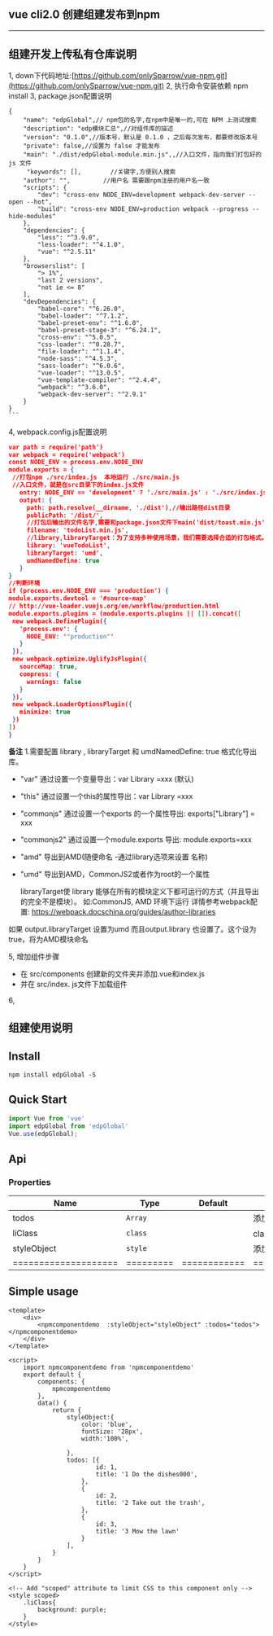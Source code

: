 ## vue cli2.0 创建组建发布到npm

------------
## 组建开发上传私有仓库说明

1, down下代码地址:[https://github.com/onlySparrow/vue-npm.git](https://github.com/onlySparrow/vue-npm.git)
2, 执行命令安装依赖 npm install
3, package.json配置说明
	
	{
		"name": "edpGlobal",// npm包的名字,在npm中是唯一的,可在 NPM 上测试搜索
		"description": "edp模块汇总",//对组件库的描述
		"version": "0.1.0",//版本号，默认是 0.1.0 ，之后每次发布，都要修改版本号
		"private": false,//设置为 false 才能发布
		"main": "./dist/edpGlobal-module.min.js",,//入口文件，指向我们打包好的 js 文件
		 "keywords": [],        //关键字,方便别人搜索
		"author": "",         //用户名 需要跟npm注册的用户名一致
		"scripts": {
			"dev": "cross-env NODE_ENV=development webpack-dev-server --open --hot",
			"build": "cross-env NODE_ENV=production webpack --progress --hide-modules"
		},
		"dependencies": {
			"less": "^3.9.0",
			"less-loader": "^4.1.0",
			"vue": "^2.5.11"
		},
		"browserslist": [
			"> 1%",
			"last 2 versions",
			"not ie <= 8"
		],
		"devDependencies": {
			"babel-core": "^6.26.0",
			"babel-loader": "^7.1.2",
			"babel-preset-env": "^1.6.0",
			"babel-preset-stage-3": "^6.24.1",
			"cross-env": "^5.0.5",
			"css-loader": "^0.28.7",
			"file-loader": "^1.1.4",
			"node-sass": "^4.5.3",
			"sass-loader": "^6.0.6",
			"vue-loader": "^13.0.5",
			"vue-template-compiler": "^2.4.4",
			"webpack": "^3.6.0",
			"webpack-dev-server": "^2.9.1"
		}
	}
	```

4, webpack.config.js配置说明

   ```json
 var path = require('path')
 var webpack = require('webpack')
 const NODE_ENV = process.env.NODE_ENV
 module.exports = {
	//打包npm ./src/index.js  本地运行 ./src/main.js
	//入口文件，就是在src目录下的index.js文件
	  entry: NODE_ENV == 'development' ? './src/main.js' : './src/index.js',
	  output: {
		path: path.resolve(__dirname, './dist'),//输出路径dist目录
		publicPath: '/dist/',
		//打包后输出的文件名字,需要和package.json文件下main('dist/toast.min.js')保持一致
		filename: 'todoList.min.js',
		//library,libraryTarget：为了支持多种使用场景，我们需要选择合适的打包格式。libraryTarget是可以控制 library 以不同方式暴露的选项。
		library: 'vueTodoList',
		libraryTarget: 'umd',
		umdNamedDefine: true
	  }
  }
  //判断环境
  if (process.env.NODE_ENV === 'production') {
  module.exports.devtool = '#source-map'
  // http://vue-loader.vuejs.org/en/workflow/production.html
  module.exports.plugins = (module.exports.plugins || []).concat([
    new webpack.DefinePlugin({
      'process.env': {
        NODE_ENV: '"production"'
      }
    }),
    new webpack.optimize.UglifyJsPlugin({
      sourceMap: true,
      compress: {
        warnings: false
      }
    }),
    new webpack.LoaderOptionsPlugin({
      minimize: true
    })
  ])
}

```
**备注**
1.需要配置 library , libraryTarget 和 umdNamedDefine: true
	  格式化导出库。
- "var" 通过设置一个变量导出：var Library =xxx (默认)
- "this" 通过设置一个this的属性导出：var Library =xxx
- "commonjs" 通过设置一个exports 的一个属性导出: exports["Library"] = xxx
- "commonjs2" 通过设置一个module.exports 导出: module.exports=xxx
- "amd" 导出到AMD(随便命名 -通过library选项来设置 名称)
- "umd" 导出到AMD，CommonJS2或者作为root的一个属性

	
  libraryTarget使 library 能够在所有的模块定义下都可运行的方式（并且导出的完全不是模块）。
 如:CommonJS, AMD 环境下运行 详情参考webpack配置:
	  https://webpack.docschina.org/guides/author-libraries

如果 output.libraryTarget 设置为umd 而且output.library 也设置了。这个设为true，将为AMD模块命名

5, 增加组件步骤
  + 在 src/components 创建新的文件夹并添加.vue和index.js
  + 并在 src/index. js文件下加载组件
  
6, 
## 组建使用说明
## Install
```shell
npm install edpGlobal -S
```

## Quick Start
``` javascript
import Vue from 'vue'
import edpGlobal from 'edpGlobal'
Vue.use(edpGlobal);

```


## Api
### Properties
| Name                 | Type      | Default      | Description                                                        |
|----------------------|-----------|--------------|--------------------------------------------------------------------|
| todos            | `Array` | ` ` |  添加数据 |
| liClass          | `class` | ` ` | class添加默认样式|
| styleObject      | `style` | ` ` |  添加行内样式 |
| ==================== | ========= | ============ | =================== |


## Simple usage



```vue
<template>
	<div>
		<npmcomponentdemo  :styleObject="styleObject" :todos="todos"></npmcomponentdemo>
	</div>
</template>

<script>
	import npmcomponentdemo from 'npmcomponentdemo'
	export default {
		components: {
			npmcomponentdemo
		},
		data() {
			return {
				styleObject:{
					color: 'blue',
    				fontSize: '28px',
    				width:'100%',
    				
				},
				todos: [{
						id: 1,
						title: '1 Do the dishes000',
					},
					{
						id: 2,
						title: '2 Take out the trash',
					},
					{
						id: 3,
						title: '3 Mow the lawn'
					}
				],
			}
		}
	}
</script>

<!-- Add "scoped" attribute to limit CSS to this component only -->
<style scoped>
	.liClass{
		background: purple;
	}
</style>
```